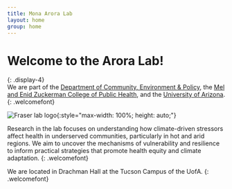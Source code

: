 ```yaml
---
title: Mona Arora Lab
layout: home
group: home
---
```


# Welcome to the Arora Lab!
{: .display-4}
<br>
We are part of the [Department of Community, Environment & Policy](https://publichealth.arizona.edu/departments/community-environment-policy/), the [Mel and Enid Zuckerman College of Public Health](https://publichealth.arizona.edu/), and the [University of Arizona](https://www.arizona.edu/).
{: .welcomefont}

![Fraser lab logo](static/img/logo/jf_retreat_logo.svg){:style="max-width: 100%; height: auto;"}

Research in the lab focuses on understanding how climate-driven stressors affect health in underserved communities, particularly in hot and arid regions. We aim to uncover the mechanisms of vulnerability and resilience to inform practical strategies that promote health equity and climate adaptation.
{: .welcomefont}

We are located in Drachman Hall at the Tucson Campus of the UofA.
{: .welcomefont}
